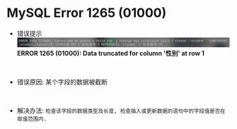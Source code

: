 # MySQL Error 1265 (01000)

- 错误提示
  ![错误提示](/images/mysql/mysql_error_1265_01000.png)
  **ERROR 1265 (01000): Data truncated for column '性别' at row 1**

<br/>

- 错误原因: 某个字段的数据被截断

<br/>

- 解决办法: `检查该字段的数据类型及长度, 检查插入或更新数据的语句中的字段值是否在取值范围内.`
